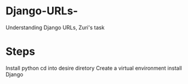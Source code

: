 # Django-URLs-
Understanding Django URLs, Zuri's task

# Steps
Install python
cd into desire diretory
Create a virtual environment
install Django


